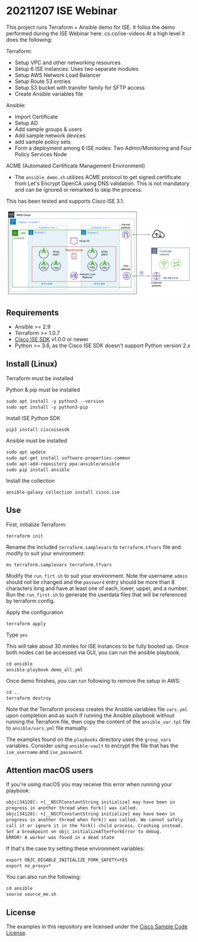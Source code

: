 # 20211207 ISE Webinar

This project runs Terraform + Ansible demo for ISE. It follos the demo performed during the ISE Webinar here: cs.co/ise-videos
At a high level it does the following:

Terraform:
- Setup VPC and other networking resources
- Setup 6 ISE instances: Uses two separate modules
- Setup AWS Network Load Balancer
- Setup Route 53 entries
- Setup S3 bucket with transfer family for SFTP access
- Create Ansible variables file

Ansible:
- Import Certificate
- Setup AD
- Add sample groups & users
- Add sample network devices
- add sample policy sets
- Form a deployment among 6 ISE nodes: Two Admin/Monitoring and Four Policy Services Node

ACME (Automated Certificate Management Environment)
- The `ansible_demo.sh` utilizes ACME protocol to get signed certificate from Let's Encrypt OpenCA using DNS validation. This is not mandatory and can be ignored or remarked to skip the process. 

This has been tested and supports Cisco ISE 3.1.

![Diagram](demo_setup.png)

## Requirements
- Ansible >= 2.9
- Terraform >= 1.0.7
- [Cisco ISE SDK](https://github.com/CiscoISE/ciscoisesdk) v1.0.0 or newer
- Python >= 3.6, as the Cisco ISE SDK doesn't support Python version 2.x

## Install (Linux)
Terraform must be installed

Python & pip must be installed
```
sudo apt install -y python3 --version
sudo apt install -y python3-pip
```

Install ISE Python SDK
```
pip3 install ciscoisesdk
```

Ansible must be installed
```
sudo apt update
sudo apt-get install software-properties-common
sudo apt-add-repository ppa:ansible/ansible
sudo pip install ansible
```

Install the collection
```
ansible-galaxy collection install cisco.ise
```

## Use
First, initialize Terraform:
```
terraform init
```

Rename the included `terraform.samplevars` to `terraform.tfvars` file and modify to suit your environment:
```
mv terraform.samplevars terraform.tfvars
```

Modify the `run_firt.sh` to suit your environment. Note the username `admin` should not be changed and the `password` entry should be more than 8 characters long and have at least one of each; lower, upper, and a number. Run the `run_first.sh` to generate the userdata files that will be referenced by terraform config.

Apply the configuration
```
terraform apply
```

Type `yes`

This will take about 30 mintes for ISE instances to be fully booted up. Once both nodes can be accessed via GUI, you can run the ansible playbook.
```
cd ansible
ansible-playbook demo_all.yml
```

Once demo finishes, you can run following to remove the setup in AWS:
```
cd ..
terraform destroy
```

Note that the Terraform process creates the Ansible variables file `vars.yml` upon completion and as such if running the Ansible playbook without running the Terraform file, then copy the content of the `ansible_var.tpl` file to `ansible/vars.yml` file manually.

The examples found on the `playbooks` directory uses the `group_vars` variables. Consider using `ansible-vault` to encrypt the file that has the `ise_username` and `ise_password`.

## Attention macOS users

If you're using macOS you may receive this error when running your playbook:

```
objc[34120]: +[__NSCFConstantString initialize] may have been in progress in another thread when fork() was called.
objc[34120]: +[__NSCFConstantString initialize] may have been in progress in another thread when fork() was called. We cannot safely call it or ignore it in the fork() child process. Crashing instead. Set a breakpoint on objc_initializeAfterForkError to debug.
ERROR! A worker was found in a dead state
```

If that's the case try setting these environment variables:
```
export OBJC_DISABLE_INITIALIZE_FORK_SAFETY=YES
export no_proxy=*
```

You can also run the following:
```
cd ansible
source source_me.sh
```

## License

The examples in this repository are licensed under the [Cisco Sample Code License](https://developer.cisco.com/site/license/cisco-sample-code-license/).

